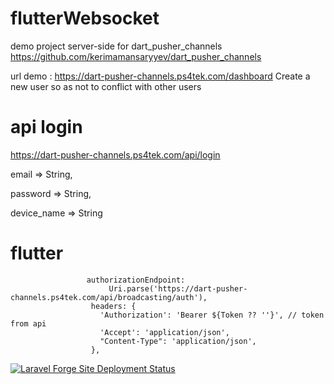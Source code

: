 # flutterWebsocket
 demo project server-side for dart_pusher_channels https://github.com/kerimamansaryyev/dart_pusher_channels
 
 url demo : https://dart-pusher-channels.ps4tek.com/dashboard
 Create a new user so as not to conflict with other users
 
 # api login 
 
https://dart-pusher-channels.ps4tek.com/api/login 

email => String,

password => String,

device_name => String


# flutter 
```
                 authorizationEndpoint:
                      Uri.parse('https://dart-pusher-channels.ps4tek.com/api/broadcasting/auth'),
                  headers: {
                    'Authorization': 'Bearer ${Token ?? ''}', // token from api 
                    'Accept': 'application/json',
                    "Content-Type": 'application/json',
                  },
```

 [![Laravel Forge Site Deployment Status](https://img.shields.io/endpoint?url=https%3A%2F%2Fforge.laravel.com%2Fsite-badges%2F3b7a0e4d-a030-4825-907c-caa3dd5602d8%3Fdate%3D1%26commit%3D1&style=for-the-badge)](https://forge.laravel.com)




